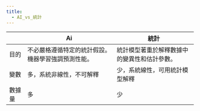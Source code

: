 ```yaml
---
title:
  - AI_vs_統計
---
```



|     | Ai                        | 統計                     |
| --- | ------------------------- | ---------------------- |
| 目的  | 不必嚴格遵循特定的統計假設。機器學習強調預測性能。 | 統計模型著重於解釋數據中的變異性和估計參數。 |
| 變數  | 多，系統非線性，不可解釋              | 少，系統線性，可用統計模型解釋        |
| 數據量 | 多                         | 少                      |
